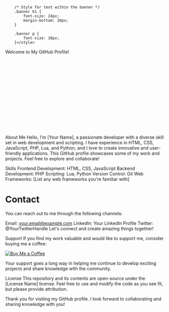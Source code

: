 

        /* Style for text within the banner */
        .banner h1 {
            font-size: 24px;
            margin-bottom: 10px;
        }

        .banner p {
            font-size: 16px;
        }</style>
Welcome to My GitHub Profile!
    <div style="            background-image: url('your-image-url-here.jpg');
            background-size: cover;
            height: 200px; /* Adjust the height as needed */
            text-align: center;
            color: #fff;
            padding: 20px;" class="banner">
        <h1 style="
            font-size: 24px;
            margin-bottom: 10px;
        ">Welcome to My GitHub Profile!</h1>
        <p style="        .banner p {
            font-size: 16px;
        }">Passionate developer with skills in HTML, CSS, JavaScript, PHP, Lua, and Python.</p>
    </div>
About Me
Hello, I'm [Your Name], a passionate developer with a diverse skill set in web development and scripting. I have experience in HTML, CSS, JavaScript, PHP, Lua, and Python, and I love to create innovative and user-friendly applications. This GitHub profile showcases some of my work and projects. Feel free to explore and collaborate!

Skills
Frontend Development: HTML, CSS, JavaScript
Backend Development: PHP
Scripting: Lua, Python
Version Control: Git
Web Frameworks: [List any web frameworks you're familiar with]

<h1>Contact</h1>
You can reach out to me through the following channels:

Email: your.email@example.com
LinkedIn: Your LinkedIn Profile
Twitter: @YourTwitterHandle
Let's connect and create amazing things together!

Support
If you find my work valuable and would like to support me, consider buying me a coffee:

<p><a href="https://www.buymeacoffee.com/immayr" target="_new"><img src="https://buymeacoffee.com/assets/img/custom_images/black_img.png" alt="Buy Me a Coffee"></a></p>
Your support goes a long way in helping me continue to develop exciting projects and share knowledge with the community.

License
This repository and its contents are open-source under the [License Name] license. Feel free to use and modify the code as you see fit, but please provide attribution.

Thank you for visiting my GitHub profile. I look forward to collaborating and sharing knowledge with you!

